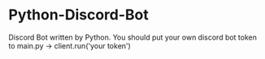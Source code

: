 # Python-Discord-Bot
Discord Bot written by Python. You should put your own discord bot token to main.py -> client.run('your token')
